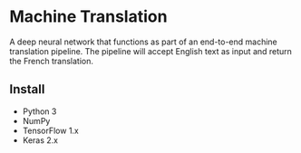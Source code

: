 # Machine Translation
A deep neural network that functions as part of an end-to-end machine translation pipeline. The pipeline will accept English text as input and return the French translation.

## Install
- Python 3
- NumPy
- TensorFlow 1.x
- Keras 2.x
